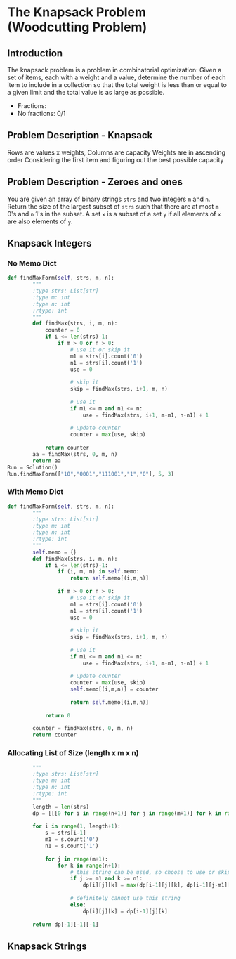 # The Knapsack Problem (Woodcutting Problem)
## Introduction
The knapsack problem is a problem in combinatorial optimization: Given a set of items, each with a weight and a value, determine the number of each item to include in a collection so that the total weight is less than or equal to a given limit and the total value is as large as possible.

- Fractions: 
- No fractions: 0/1

## Problem Description - Knapsack
Rows are values x weights, Columns are capacity
Weights are in ascending order 
Considering the first item and figuring out the best possible capacity





## Problem Description - Zeroes and ones
You are given an array of binary strings `strs` and two integers `m` and `n`.
Return the size of the largest subset of `strs` such that there are at most `m` 0's and `n` 1's in the subset.
A set `x` is a subset of a set `y` if all elements of `x` are also elements of `y`.
## Knapsack Integers
### No Memo Dict
```python
def findMaxForm(self, strs, m, n):
        """
        :type strs: List[str]
        :type m: int
        :type n: int
        :rtype: int
        """
        def findMax(strs, i, m, n):
            counter = 0
            if i <= len(strs)-1:                
                if m > 0 or n > 0:
                    # use it or skip it
                    m1 = strs[i].count('0')
                    n1 = strs[i].count('1')
                    use = 0
                    
                    # skip it
                    skip = findMax(strs, i+1, m, n)
                    
                    # use it
                    if m1 <= m and n1 <= n:
                        use = findMax(strs, i+1, m-m1, n-n1) + 1
                    
                    # update counter
                    counter = max(use, skip)
                                
            return counter
        aa = findMax(strs, 0, m, n)
        return aa
Run = Solution()
Run.findMaxForm(["10","0001","111001","1","0"], 5, 3)
```
### With Memo Dict
```python
def findMaxForm(self, strs, m, n):
        """
        :type strs: List[str]
        :type m: int
        :type n: int
        :rtype: int
        """
        self.memo = {}
        def findMax(strs, i, m, n):
            if i <= len(strs)-1:
                if (i, m, n) in self.memo:
                    return self.memo[(i,m,n)]
                
                if m > 0 or n > 0:
                    # use it or skip it
                    m1 = strs[i].count('0')
                    n1 = strs[i].count('1')
                    use = 0
                    
                    # skip it
                    skip = findMax(strs, i+1, m, n)
                    
                    # use it
                    if m1 <= m and n1 <= n:
                        use = findMax(strs, i+1, m-m1, n-n1) + 1
                    
                    # update counter
                    counter = max(use, skip)
                    self.memo[(i,m,n)] = counter
                    
                    return self.memo[(i,m,n)]
            
            return 0
            
        counter = findMax(strs, 0, m, n)
        return counter
```

### Allocating List of Size (length x m x n)
```python
        """
        :type strs: List[str]
        :type m: int
        :type n: int
        :rtype: int
        """
        length = len(strs)
        dp = [[[0 for i in range(n+1)] for j in range(m+1)] for k in range(length+1)]
                    
        for i in range(1, length+1):
            s = strs[i-1]
            m1 = s.count('0')
            n1 = s.count('1')
            
            for j in range(m+1):
                for k in range(n+1):
                    # this string can be used, so choose to use or skip
                    if j >= m1 and k >= n1:
                        dp[i][j][k] = max(dp[i-1][j][k], dp[i-1][j-m1][k-n1]+1)
                    
                    # definitely cannot use this string
                    else:
                        dp[i][j][k] = dp[i-1][j][k]
        
        return dp[-1][-1][-1]
```
## Knapsack Strings